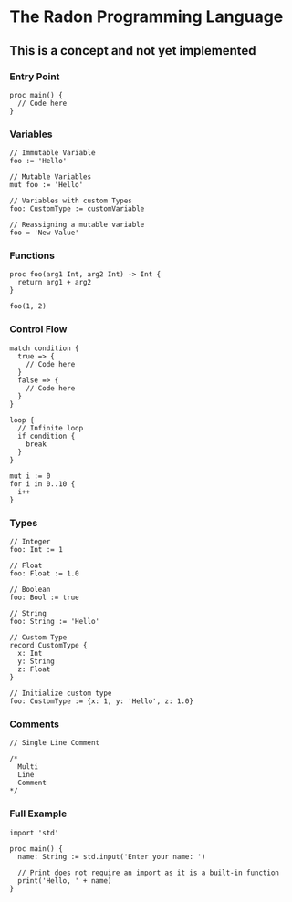 # The Radon Programming Language
## This is a concept and not yet implemented

### Entry Point
```Radon
proc main() {
  // Code here
}
```

### Variables
```Radon
// Immutable Variable
foo := 'Hello'

// Mutable Variables
mut foo := 'Hello'

// Variables with custom Types
foo: CustomType := customVariable

// Reassigning a mutable variable
foo = 'New Value'
```

### Functions
```Radon
proc foo(arg1 Int, arg2 Int) -> Int {
  return arg1 + arg2
}

foo(1, 2)
```

### Control Flow
```Radon
match condition {
  true => {
    // Code here
  }
  false => {
    // Code here
  }
}

loop {
  // Infinite loop
  if condition {
    break
  }
}

mut i := 0
for i in 0..10 {
  i++
}
```

### Types
```Radon
// Integer
foo: Int := 1

// Float
foo: Float := 1.0

// Boolean
foo: Bool := true

// String
foo: String := 'Hello'

// Custom Type
record CustomType {
  x: Int
  y: String
  z: Float
}

// Initialize custom type
foo: CustomType := {x: 1, y: 'Hello', z: 1.0}
```

### Comments
```Radon
// Single Line Comment

/*
  Multi
  Line
  Comment
*/
```

### Full Example
```Radon
import 'std'

proc main() {
  name: String := std.input('Enter your name: ')

  // Print does not require an import as it is a built-in function
  print('Hello, ' + name)
}
```
